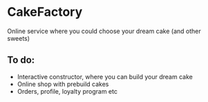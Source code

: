 # CakeFactory

Online service where you could choose your dream cake (and other sweets) 

## To do:

* Interactive constructor, where you can build your dream cake 
* Online shop with prebuild cakes
* Orders, profile, loyalty program etc
